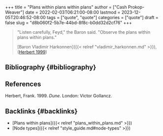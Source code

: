 +++
title = "Plans within plans within plans"
author = ["Cash Prokop-Weaver"]
date = 2022-02-03T06:21:00-08:00
lastmod = 2023-12-05T20:46:52-08:00
tags = ["quote", "quote"]
categories = ["quote"]
draft = false
slug = "d8b060f2-5b7e-44bd-8f8c-b0dd32d2cf76"
+++

> "Listen carefully, Feyd," the Baron said. "Observe the plans within plans within plans."
>
> [Baron Vladimir Harkonnen]({{< relref "vladimir_harkonnen.md" >}}), (<a href="#citeproc_bib_item_1">Herbert 1999</a>)


## Bibliography {#bibliography}

## References

<style>.csl-entry{text-indent: -1.5em; margin-left: 1.5em;}</style><div class="csl-bib-body">
  <div class="csl-entry"><a id="citeproc_bib_item_1"></a>Herbert, Frank. 1999. <i>Dune</i>. London: Victor Gollancz.</div>
</div>


## Backlinks {#backlinks}

-   [Plans within plans]({{< relref "plans_within_plans.md" >}})
-   [Node types]({{< relref "style_guide.md#node-types" >}})
